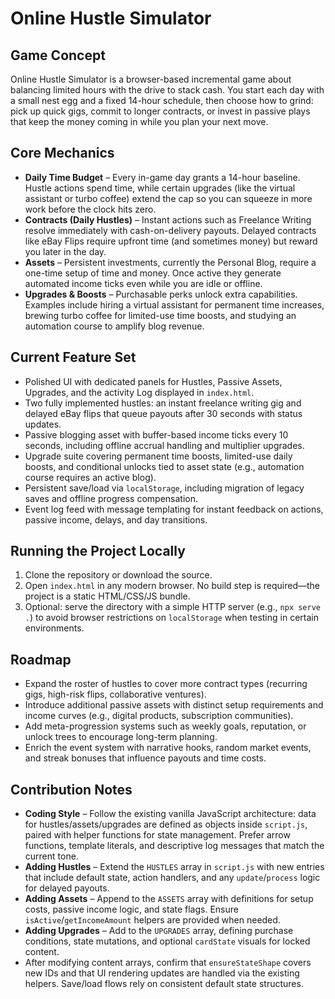 # Online Hustle Simulator

## Game Concept
Online Hustle Simulator is a browser-based incremental game about balancing limited hours with the drive to stack cash. You start each day with a small nest egg and a fixed 14-hour schedule, then choose how to grind: pick up quick gigs, commit to longer contracts, or invest in passive plays that keep the money coming in while you plan your next move.

## Core Mechanics
- **Daily Time Budget** – Every in-game day grants a 14-hour baseline. Hustle actions spend time, while certain upgrades (like the virtual assistant or turbo coffee) extend the cap so you can squeeze in more work before the clock hits zero.
- **Contracts (Daily Hustles)** – Instant actions such as Freelance Writing resolve immediately with cash-on-delivery payouts. Delayed contracts like eBay Flips require upfront time (and sometimes money) but reward you later in the day.
- **Assets** – Persistent investments, currently the Personal Blog, require a one-time setup of time and money. Once active they generate automated income ticks even while you are idle or offline.
- **Upgrades & Boosts** – Purchasable perks unlock extra capabilities. Examples include hiring a virtual assistant for permanent time increases, brewing turbo coffee for limited-use time boosts, and studying an automation course to amplify blog revenue.

## Current Feature Set
- Polished UI with dedicated panels for Hustles, Passive Assets, Upgrades, and the activity Log displayed in `index.html`.
- Two fully implemented hustles: an instant freelance writing gig and delayed eBay flips that queue payouts after 30 seconds with status updates.
- Passive blogging asset with buffer-based income ticks every 10 seconds, including offline accrual handling and multiplier upgrades.
- Upgrade suite covering permanent time boosts, limited-use daily boosts, and conditional unlocks tied to asset state (e.g., automation course requires an active blog).
- Persistent save/load via `localStorage`, including migration of legacy saves and offline progress compensation.
- Event log feed with message templating for instant feedback on actions, passive income, delays, and day transitions.

## Running the Project Locally
1. Clone the repository or download the source.
2. Open `index.html` in any modern browser. No build step is required—the project is a static HTML/CSS/JS bundle.
3. Optional: serve the directory with a simple HTTP server (e.g., `npx serve .`) to avoid browser restrictions on `localStorage` when testing in certain environments.

## Roadmap
- Expand the roster of hustles to cover more contract types (recurring gigs, high-risk flips, collaborative ventures).
- Introduce additional passive assets with distinct setup requirements and income curves (e.g., digital products, subscription communities).
- Add meta-progression systems such as weekly goals, reputation, or unlock trees to encourage long-term planning.
- Enrich the event system with narrative hooks, random market events, and streak bonuses that influence payouts and time costs.

## Contribution Notes
- **Coding Style** – Follow the existing vanilla JavaScript architecture: data for hustles/assets/upgrades are defined as objects inside `script.js`, paired with helper functions for state management. Prefer arrow functions, template literals, and descriptive log messages that match the current tone.
- **Adding Hustles** – Extend the `HUSTLES` array in `script.js` with new entries that include default state, action handlers, and any `update`/`process` logic for delayed payouts.
- **Adding Assets** – Append to the `ASSETS` array with definitions for setup costs, passive income logic, and state flags. Ensure `isActive`/`getIncomeAmount` helpers are provided when needed.
- **Adding Upgrades** – Add to the `UPGRADES` array, defining purchase conditions, state mutations, and optional `cardState` visuals for locked content.
- After modifying content arrays, confirm that `ensureStateShape` covers new IDs and that UI rendering updates are handled via the existing helpers. Save/load flows rely on consistent default state structures.
